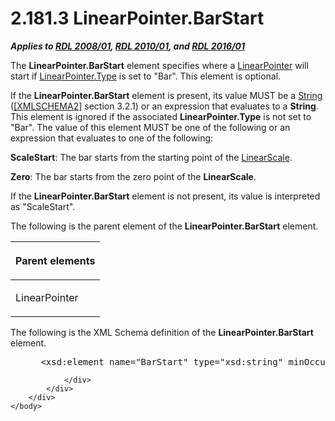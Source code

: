 <html dir="LTR" xmlns:mshelp="http://msdn.microsoft.com/mshelp" xmlns:ddue="http://ddue.schemas.microsoft.com/authoring/2003/5" xmlns:xlink="http://www.w3.org/1999/xlink" xmlns:tool="http://www.microsoft.com/tooltip">
    <head>
        <meta http-equiv="Content-Type" content="text/html; CHARSET=utf-8"></meta>
        <meta name="save" content="history"></meta>
        <title>2.181.3 LinearPointer.BarStart</title>
        <xml>
            <mshelp:toctitle title="2.181.3 LinearPointer.BarStart"></mshelp:toctitle>
            <mshelp:rltitle title="[MS-RDL]: LinearPointer.BarStart"></mshelp:rltitle>
            <mshelp:keyword index="A" term="44aab19e-48c7-4f63-98e3-24bbbddec1b2"></mshelp:keyword>
            <mshelp:attr name="DCSext.ContentType" value="open specification"></mshelp:attr>
            <mshelp:attr name="AssetID" value="44aab19e-48c7-4f63-98e3-24bbbddec1b2"></mshelp:attr>
            <mshelp:attr name="TopicType" value="kbRef"></mshelp:attr>
            <mshelp:attr name="DCSext.Title" value="[MS-RDL]: LinearPointer.BarStart" />
        </xml>
    </head>
    <body>
        <div id="header">
            <h1 class="heading">2.181.3 LinearPointer.BarStart</h1>
        </div>
        <div id="mainSection">
            <div id="mainBody">
                <div id="allHistory" class="saveHistory"></div>
                <div id="sectionSection0" class="section" name="collapseableSection">
                    

<p><b><i>Applies to </i></b><a href="1e855f94-4617-47e4-b89e-0856c6cb420f.htm"><b><i>RDL 2008/01</i></b></a><b><i>,
</i></b><a href="3428e690-a348-4ec7-8a6a-8efb42d2cdee.htm"><b><i>RDL 2010/01</i></b></a><b><i>,
and </i></b><a href="52ce3983-2bfc-4e72-9359-42aaf5fe4509.htm"><b><i>RDL 2016/01</i></b></a></p>

<p>The <b>LinearPointer.BarStart</b> element specifies where a <a href="19cdf02f-fcd5-41ca-b086-355eedb983b6.htm">LinearPointer</a> will start
if <a href="927b0d2c-1e9c-4221-ae01-8547c3274f98.htm">LinearPointer.Type</a>
is set to &quot;Bar&quot;. This element is optional.</p>

<p>If the <b>LinearPointer.BarStart</b> element is present, its
value MUST be a <a href="1ed81ef3-a683-45e3-aaad-bd2bbe71bc3d.htm">String</a>
(<a href="https://go.microsoft.com/fwlink/?LinkId=90610">[XMLSCHEMA2]</a>
section 3.2.1) or an expression that evaluates to a <b>String</b>. This element
is ignored if the associated <b>LinearPointer.Type</b> is not set to
&quot;Bar&quot;. The value of this element MUST be one of the following or an
expression that evaluates to one of the following:</p>

<p><b>ScaleStart</b>: The bar starts from the starting
point of the <a href="744f8b40-7ad5-4652-94a1-76ae5df59389.htm">LinearScale</a>.</p>

<p><b>Zero</b>: The bar starts from the zero point of
the <b>LinearScale</b>.</p>

<p>If the <b>LinearPointer.BarStart</b> element is not present,
its value is interpreted as &quot;ScaleStart&quot;.</p>

<p>The following is the parent element of the <b>LinearPointer.BarStart</b>
element.</p>

<table>
 <thead>
  <tr>
   <th>
   <p>Parent elements</p>
   </th>
  </tr>
 </thead>
 <tr>
  <td>
  <p>LinearPointer </p>
  </td>
 </tr>
</table>

<p>The following is the XML Schema definition of the <b>LinearPointer.BarStart</b>
element.</p>

<dl>
<dd>
<div><pre> &lt;xsd:element name=&quot;BarStart&quot; type=&quot;xsd:string&quot; minOccurs=&quot;0&quot; /&gt;
</pre></div>
</dd></dl>


                </div>
            </div>
        </div>
    </body>
</html>